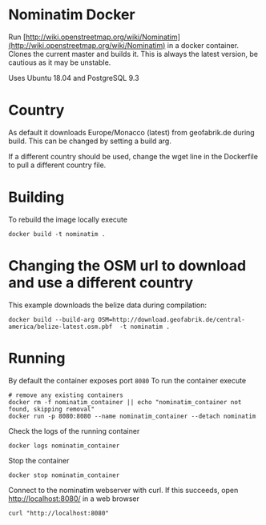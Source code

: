 # Nominatim Docker

Run [http://wiki.openstreetmap.org/wiki/Nominatim](http://wiki.openstreetmap.org/wiki/Nominatim) in a docker container. Clones the current master and builds it. This is always the latest version, be cautious as it may be unstable.

Uses Ubuntu 18.04 and PostgreSQL 9.3

# Country
As default it downloads Europe/Monacco (latest) from geofabrik.de during build. This can be changed by setting a build arg.

If a different country should be used, change the wget line in the Dockerfile to pull a different country file.
# Building

To rebuild the image locally execute

```
docker build -t nominatim .
```

# Changing the OSM url to download and use a different country

This example downloads the belize data during compilation:
```
docker build --build-arg OSM=http://download.geofabrik.de/central-america/belize-latest.osm.pbf  -t nominatim .
```

# Running

By default the container exposes port `8080` To run the container execute

```
# remove any existing containers
docker rm -f nominatim_container || echo "nominatim_container not found, skipping removal"
docker run -p 8080:8080 --name nominatim_container --detach nominatim
```

Check the logs of the running container

```
docker logs nominatim_container
```

Stop the container
```
docker stop nominatim_container
```

Connect to the nominatim webserver with curl. If this succeeds, open [http://localhost:8080/](http:/localhost:8080) in a web browser

```
curl "http://localhost:8080"
```
